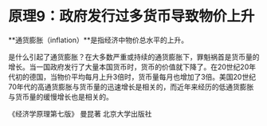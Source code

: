 # 原理9：政府发行过多货币导致物价上升

**通货膨胀（inflation）**是指经济中物价总水平的上升。

是什么引起了通货膨胀？在大多数严重或持续的通货膨胀下，罪魁祸首是货币量的增长。当一国政府发行了大量本国货币时，货币的价值就下降了。在20世纪20年代初的德国，当物价平均每月上升3倍时，货币量每月也增加了3倍。美国20世纪70年代的高通货膨胀与货币量的迅速增长是相关的，而近年来经历的低通货膨胀与货币量的缓慢增长也是相关的。

《经济学原理第七版》 曼昆著 北京大学出版社


